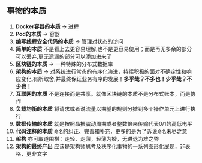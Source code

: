 ## 事物的本质
1. **Docker容器的本质** -> 进程
2. **Pod的本质** -> 容器
3. **编写线程安全代码的本质** -> 管理对状态的访问
4. **简单的本质** 不是看上去更容易理解,也不是更容易使用；而是再无多余的部分可以丢弃,更无遗漏的部分可以添加进来了
5. **区块链的本质** -> 一种特殊的分布式数据库
6. **架构的本质** -> 对系统进行常态的有序化演进，持续积极的面对不确定性和响应变化,有所取舍,并最终保证业务有序的发展！**多乎哉？不多也！少乎哉？不少也！**
7. **互联网的本质** 不是连接而是共享。就像区块链的本质不是分布式账本，而是协作
8. **负载均衡的本质** 将请求或者说流量以期望的规则分摊到多个操作单元上进行执行
9. **数据传输的本质** 就是按照晶振震动周期或者整数倍来传输代表0/1的高低电平
10. **代码注释的本质** ``命名``的纠正、完善和补充，更多的是为了诉说``命名``未尽之意
11. **架构** 亦可取道围棋：走轻、走薄，轻薄为妙，无进退为难之弊
11. **架构的最终产出** 应该是架构师思考及秩序化事物的一系列图形化展现，非表格，更非文字

